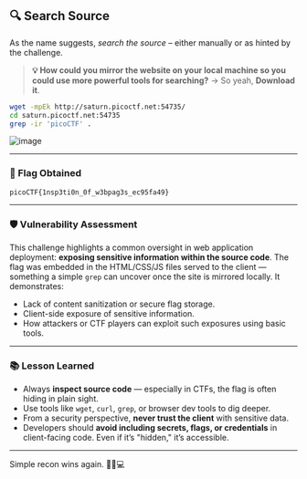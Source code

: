 ## 🔍 Search Source

As the name suggests, *search the source* – either manually or as hinted by the challenge.

> **💡 How could you mirror the website on your local machine so you could use more powerful tools for searching?**
> → So yeah, **Download it**.

```bash
wget -mpEk http://saturn.picoctf.net:54735/
cd saturn.picoctf.net:54735
grep -ir 'picoCTF' .
```

![image](https://github.com/user-attachments/assets/06f7835c-f06f-491e-b167-2b918374f73d)

---

### 🎯 Flag Obtained

```
picoCTF{1nsp3ti0n_0f_w3bpag3s_ec95fa49}
```

---

### 🛡️ Vulnerability Assessment

This challenge highlights a common oversight in web application deployment: **exposing sensitive information within the source code**. The flag was embedded in the HTML/CSS/JS files served to the client — something a simple `grep` can uncover once the site is mirrored locally. It demonstrates:

* Lack of content sanitization or secure flag storage.
* Client-side exposure of sensitive information.
* How attackers or CTF players can exploit such exposures using basic tools.

---

### 📚 Lesson Learned

* Always **inspect source code** — especially in CTFs, the flag is often hiding in plain sight.
* Use tools like `wget`, `curl`, `grep`, or browser dev tools to dig deeper.
* From a security perspective, **never trust the client** with sensitive data.
* Developers should **avoid including secrets, flags, or credentials** in client-facing code. Even if it’s "hidden," it’s accessible.

---

Simple recon wins again. 🕵️‍♂️💻

